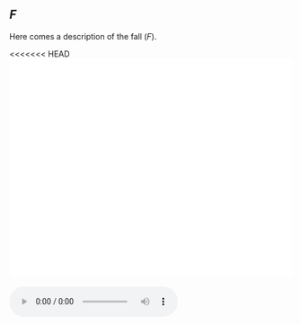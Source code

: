 ## *F*

Here comes a description of the fall (*F*).

<<<<<<< HEAD
![title](ejemplo.jpg)

<audio controls="controls">
  <source type="audio/wav" src="ejemplo.wav"></source>
</audio>